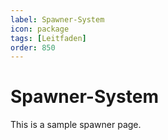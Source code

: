 ```yaml
---
label: Spawner-System
icon: package
tags: [Leitfaden]
order: 850
---
```


# Spawner-System

This is a sample spawner page.
